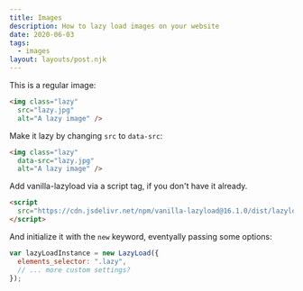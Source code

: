 ```yaml
---
title: Images
description: How to lazy load images on your website
date: 2020-06-03
tags:
  - images
layout: layouts/post.njk
---
```


This is a regular image:

```html
<img class="lazy"
  src="lazy.jpg"
  alt="A lazy image" />
```

Make it lazy by changing `src` to `data-src`:

```html
<img class="lazy"
  data-src="lazy.jpg"
  alt="A lazy image" />
```

Add vanilla-lazyload via a script tag, if you don't have it already.

```html
<script
  src="https://cdn.jsdelivr.net/npm/vanilla-lazyload@16.1.0/dist/lazyload.min.js">
</script>
```

And initialize it with the `new` keyword, eventyally passing some options:

```js
var lazyLoadInstance = new LazyLoad({
  elements_selector: ".lazy",
  // ... more custom settings?
});
```

